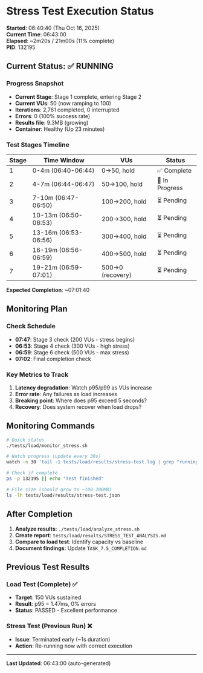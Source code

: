 # Stress Test Execution Status

**Started**: 06:40:40 (Thu Oct 16, 2025)  
**Current Time**: 06:43:00  
**Elapsed**: ~2m20s / 21m00s (11% complete)  
**PID**: 132195  

## Current Status: ✅ RUNNING

### Progress Snapshot
- **Current Stage**: Stage 1 complete, entering Stage 2
- **Current VUs**: 50 (now ramping to 100)
- **Iterations**: 2,761 completed, 0 interrupted
- **Errors**: 0 (100% success rate)
- **Results file**: 9.3MB (growing)
- **Container**: Healthy (Up 23 minutes)

### Test Stages Timeline

| Stage | Time Window | VUs | Status |
|-------|-------------|-----|--------|
| 1 | 0-4m (06:40-06:44) | 0→50, hold | ✅ Complete |
| 2 | 4-7m (06:44-06:47) | 50→100, hold | 🔄 In Progress |
| 3 | 7-10m (06:47-06:50) | 100→200, hold | ⏳ Pending |
| 4 | 10-13m (06:50-06:53) | 200→300, hold | ⏳ Pending |
| 5 | 13-16m (06:53-06:56) | 300→400, hold | ⏳ Pending |
| 6 | 16-19m (06:56-06:59) | 400→500, hold | ⏳ Pending |
| 7 | 19-21m (06:59-07:01) | 500→0 (recovery) | ⏳ Pending |

**Expected Completion**: ~07:01:40

## Monitoring Plan

### Check Schedule
- **07:47**: Stage 3 check (200 VUs - stress begins)
- **06:53**: Stage 4 check (300 VUs - high stress)
- **06:59**: Stage 6 check (500 VUs - max stress)
- **07:02**: Final completion check

### Key Metrics to Track
1. **Latency degradation**: Watch p95/p99 as VUs increase
2. **Error rate**: Any failures as load increases
3. **Breaking point**: Where does p95 exceed 5 seconds?
4. **Recovery**: Does system recover when load drops?

## Monitoring Commands

```bash
# Quick status
./tests/load/monitor_stress.sh

# Watch progress (update every 30s)
watch -n 30 'tail -1 tests/load/results/stress-test.log | grep "running ("'

# Check if complete
ps -p 132195 || echo "Test finished"

# File size (should grow to ~100-200MB)
ls -lh tests/load/results/stress-test.json
```

## After Completion

1. **Analyze results**: `./tests/load/analyze_stress.sh`
2. **Create report**: `tests/load/results/STRESS_TEST_ANALYSIS.md`
3. **Compare to load test**: Identify capacity vs baseline
4. **Document findings**: Update `TASK_7.5_COMPLETION.md`

## Previous Test Results

### Load Test (Complete) ✅
- **Target**: 150 VUs sustained
- **Result**: p95 = 1.47ms, 0% errors
- **Status**: PASSED - Excellent performance

### Stress Test (Previous Run) ❌
- **Issue**: Terminated early (~1s duration)
- **Action**: Re-running now with correct execution

---

**Last Updated**: 06:43:00 (auto-generated)
